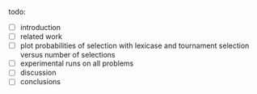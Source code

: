 todo:

 - [ ] introduction
 - [ ] related work
 - [ ] plot probabilities of selection with lexicase and tournament selection versus number of selections
 - [ ] experimental runs on all problems
 - [ ] discussion
 - [ ] conclusions 
